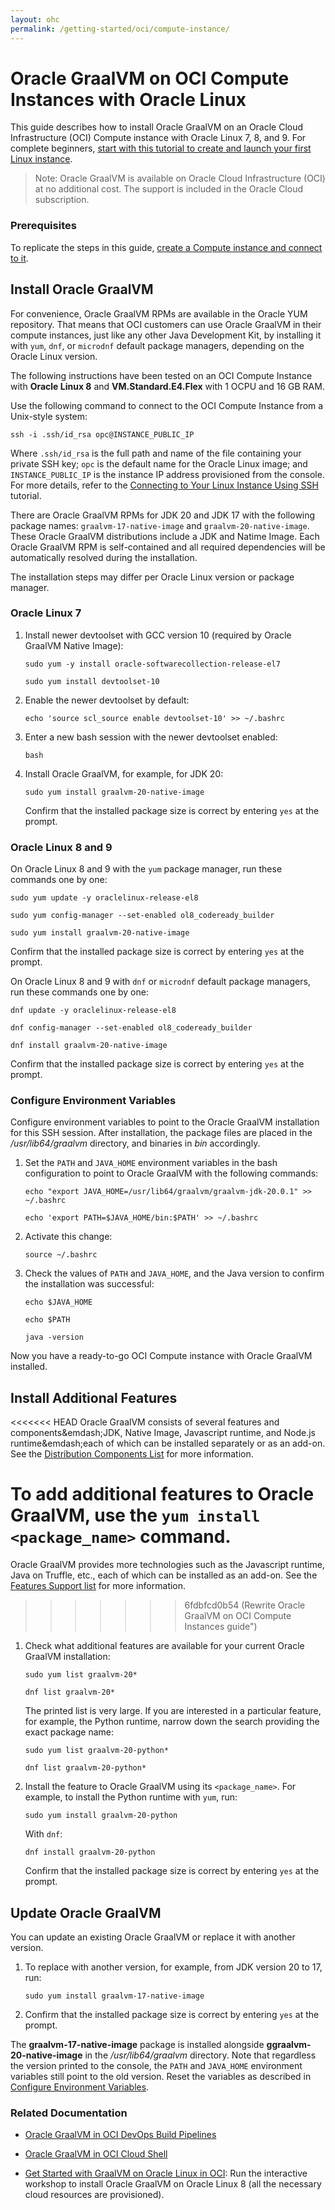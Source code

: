 ```yaml
---
layout: ohc
permalink: /getting-started/oci/compute-instance/
---
```


# Oracle GraalVM on OCI Compute Instances with Oracle Linux

This guide describes how to install Oracle GraalVM on an Oracle Cloud Infrastructure (OCI) Compute instance with Oracle Linux 7, 8, and 9.
For complete beginners, [start with this tutorial to create and launch your first Linux instance](https://docs.oracle.com/iaas/Content/GSG/Reference/overviewworkflow.htm).

> Note: Oracle GraalVM is available on Oracle Cloud Infrastructure (OCI) at no additional cost. The support is included in the Oracle Cloud subscription.

### Prerequisites

To replicate the steps in this guide, [create a Compute instance and connect to it](https://docs.oracle.com/iaas/Content/GSG/Reference/overviewworkflow.htm).

## Install Oracle GraalVM

For convenience, Oracle GraalVM RPMs are available in the Oracle YUM repository. 
That means that OCI customers can use Oracle GraalVM in their compute instances, just like any other Java Development Kit, by installing it with `yum`, `dnf`, or `microdnf` default package managers, depending on the Oracle Linux version.

The following instructions have been tested on an OCI Compute Instance with **Oracle Linux 8** and **VM.Standard.E4.Flex** with 1 OCPU and 16 GB RAM.

Use the following command to connect to the OCI Compute Instance from a Unix-style system:

   ```shell
   ssh -i .ssh/id_rsa opc@INSTANCE_PUBLIC_IP
   ```

Where `.ssh/id_rsa` is the full path and name of the file containing your private SSH key; `opc` is the default name for the Oracle Linux image; and `INSTANCE_PUBLIC_IP` is the instance IP address provisioned from the console.
For more details, refer to the [Connecting to Your Linux Instance Using SSH](https://docs.cloud.oracle.com/iaas/Content/GSG/Tasks/testingconnection.htm) tutorial.

There are Oracle GraalVM RPMs for JDK 20 and JDK 17 with the following package names: `graalvm-17-native-image` and `graalvm-20-native-image`. 
These Oracle GraalVM distributions include a JDK and Natime Image.
Each Oracle GraalVM RPM is self-contained and all required dependencies will be automatically resolved during the installation.

The installation steps may differ per Oracle Linux version or package manager. 

### Oracle Linux 7

1. Install newer devtoolset with GCC version 10 (required by Oracle GraalVM Native Image):
   ```shell
   sudo yum -y install oracle-softwarecollection-release-el7
   ```
   ```shell
   sudo yum install devtoolset-10
   ```
2. Enable the newer devtoolset by default:
   ```shell
   echo 'source scl_source enable devtoolset-10' >> ~/.bashrc
   ```
3. Enter a new bash session with the newer devtoolset enabled:
   ```
   bash
   ```
4. Install Oracle GraalVM, for example, for JDK 20:
   ```
   sudo yum install graalvm-20-native-image
   ```
   Confirm that the installed package size is correct by entering `yes` at the prompt.

### Oracle Linux 8 and 9

On Oracle Linux 8 and 9 with the `yum` package manager, run these commands one by one:
```shell
sudo yum update -y oraclelinux-release-el8
```
```shell
sudo yum config-manager --set-enabled ol8_codeready_builder
```
```shell
sudo yum install graalvm-20-native-image
```
Confirm that the installed package size is correct by entering `yes` at the prompt.

On Oracle Linux 8 and 9 with `dnf` or `microdnf` default package managers, run these commands one by one:
```shell
dnf update -y oraclelinux-release-el8
```
```shell
dnf config-manager --set-enabled ol8_codeready_builder
```
```shell
dnf install graalvm-20-native-image
```
Confirm that the installed package size is correct by entering `yes` at the prompt.

### Configure Environment Variables

Configure environment variables to point to the Oracle GraalVM installation for this SSH session. 
After installation, the package files are placed in the _/usr/lib64/graalvm_ directory, and binaries in _bin_ accordingly.

1. Set the `PATH` and `JAVA_HOME` environment variables in the bash configuration to point to Oracle GraalVM with the following commands:
   ```shell
   echo "export JAVA_HOME=/usr/lib64/graalvm/graalvm-jdk-20.0.1" >> ~/.bashrc
   ```
   ```shell
   echo 'export PATH=$JAVA_HOME/bin:$PATH' >> ~/.bashrc
   ```
2. Activate this change:
   ```shell
   source ~/.bashrc
   ```
3. Check the values of `PATH` and `JAVA_HOME`, and the Java version to confirm the installation was successful:
   ```shell
   echo $JAVA_HOME
   ```
   ```shell
   echo $PATH
   ```
   ```shell
   java -version
   ```

Now you have a ready-to-go OCI Compute instance with Oracle GraalVM installed.

## Install Additional Features

<<<<<<< HEAD
Oracle GraalVM consists of several features and components&emdash;JDK, Native Image, Javascript runtime, and Node.js runtime&emdash;each of which can be installed separately or as an add-on. 
See the [Distribution Components List](https://docs.oracle.com/en/graalvm/jdk/20/docs/support/#certified-platforms) for more information.

To add additional features to Oracle GraalVM, use the `yum install <package_name>` command. 
=======
Oracle GraalVM provides more technologies such as the Javascript runtime, Java on Truffle, etc., each of which can be installed as an add-on. 
See the [Features Support list](https://docs.oracle.com/en/graalvm/jdk/20/docs/support/#features-support) for more information.
>>>>>>> 6fdbfcd0b54 (Rewrite Oracle GraalVM on OCI Compute Instances guide")

1. Check what additional features are available for your current Oracle GraalVM installation:

   ```shell
   sudo yum list graalvm-20*
   ```
   ```shell
   dnf list graalvm-20*
   ```
   The printed list is very large. If you are interested in a particular feature, for example, the Python runtime, narrow down the search providing the exact package name:

   ```shell
   sudo yum list graalvm-20-python*
   ```
   ```shell
   dnf list graalvm-20-python*
   ```


2. Install the feature to Oracle GraalVM using its `<package_name>`. For example, to install the Python runtime with `yum`, run:
   ```shell
   sudo yum install graalvm-20-python
   ```
   With `dnf`:
   ```shell
   dnf install graalvm-20-python
   ```
   Confirm that the installed package size is correct by entering `yes` at the prompt.

## Update Oracle GraalVM

You can update an existing Oracle GraalVM or replace it with another version. 

1. To replace with another version, for example, from JDK version 20 to 17, run:

   ```shell
   sudo yum install graalvm-17-native-image
   ```

2. Confirm that the installed package size is correct by entering `yes` at the prompt.

The **graalvm-17-native-image** package is installed alongside **ggraalvm-20-native-image** in the _/usr/lib64/graalvm_ directory. Note that regardless the version printed to the console, the `PATH` and `JAVA_HOME` environment variables still point to the old version. Reset the variables as described in [Configure Environment Variables](#configure-environment-variables).

### Related Documentation

- [Oracle GraalVM in OCI DevOps Build Pipelines](installation-devops-build-pipeline.md)

- [Oracle GraalVM in OCI Cloud Shell](cloud-shell.md)

- [Get Started with GraalVM on Oracle Linux in OCI](https://luna.oracle.com/lab/3b0dcf97-22d0-489b-a049-5d269199fa00): Run the interactive workshop to install Oracle GraalVM on Oracle Linux 8 (all the necessary cloud resources are provisioned).
